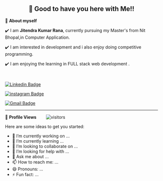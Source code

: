 <!-- README FILE CODE -->

<!-- WORKING HARD TO GET SUCCESS-->
<h2 align=center>👋 Good to have you here with Me!!</h2>

<!--ABOUT ME CODE-->

🏅 **About myself**<br>

✔️ I am **Jitendra Kumar Rana**, currently pursuing my Master's from Nit Bhopal,in Computer Application. <br>

✔️ I am interested in development and i also enjoy doing competitive programming. <br>

✔️ I am enjoying the learning in FULL stack web development .

<br>
<!-- SOCAIL MEDIA HANDLES -->

[![Linkedin Badge](https://img.shields.io/badge/-Jitendra_Kumar_Rana-blue?style=flat-square&logo=Linkedin&logoColor=white&link=https://www.linkedin.com/in/jitendra-kumar-rana)](https://www.linkedin.com/in/jitendra-kumar-rana)

[![instagram Badge](https://img.shields.io/badge/-Jitendra_Kumar_Rana-blue?style=flat-square&logo=instagram&logoColor=white&link=https://www.instagram.com/_jk2.o_/)](https://www.instagram.com/_jk2.o_/)

[![Gmail Badge](https://img.shields.io/badge/-guddujitendrarana@gmail.com-c14438?style=flat-square&logo=Gmail&logoColor=white&link=mailto:guddujitendrarana@gmail.com)](mailto:guddujtendrarana@gmail.com)

---

<!--  PROFILES VIEWS -->
🌱 **Profile Views**&nbsp;&nbsp;&nbsp;&nbsp;&nbsp;&nbsp;&nbsp;
![visitors](https://profile-counter.glitch.me/guddujitendrarana/count.svg?align=center)

Here are some ideas to get you started:

- 🔭 I’m currently working on ...
- 🌱 I’m currently learning ...
- 👯 I’m looking to collaborate on ...
- 🤔 I’m looking for help with ...
- 💬 Ask me about ...
- 📫 How to reach me: ...
- 😄 Pronouns: ...
- ⚡ Fun fact: ...
